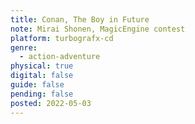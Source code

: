 ```yaml
---
title: Conan, The Boy in Future
note: Mirai Shonen, MagicEngine contest
platform: turbografx-cd
genre:
  - action-adventure
physical: true
digital: false
guide: false
pending: false
posted: 2022-05-03
---
```

